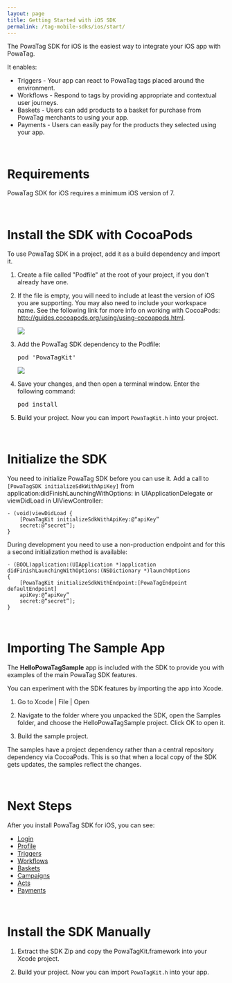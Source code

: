 ```yaml
---
layout: page
title: Getting Started with iOS SDK
permalink: /tag-mobile-sdks/ios/start/
---
```


The PowaTag SDK for iOS is the easiest way to integrate your iOS app with PowaTag.

It enables:

* Triggers - Your app can react to PowaTag tags placed around the environment.
* Workflows - Respond to tags by providing appropriate and contextual user journeys.
* Baskets - Users can add products to a basket for purchase from PowaTag merchants to using your app.
* Payments - Users can easily pay for the products they selected using your app.

<br />

# Requirements

PowaTag SDK for iOS requires a minimum iOS version of 7.

<br />

# Install the SDK with CocoaPods

To use PowaTag SDK in a project, add it as a build dependency and import it.

1. Create a file called "Podfile" at the root of your project, if you don't already have one.

2. If the file is empty, you will need to include at least the version of iOS you are supporting. You may also need to include your workspace name. See the following link for more info on working with CocoaPods: http://guides.cocoapods.org/using/using-cocoapods.html.

    <img src="{{ '/images/powatag_mobile_sdks_ios_start_new_podfile.png' | prepend: site.baseurl }}" />

3. Add the PowaTag SDK dependency to the Podfile:

    <pre>pod 'PowaTagKit'</pre>

    <img src="{{ '/images/powatag_mobile_sdks_ios_start_podfile.png' | prepend: site.baseurl }}" />

4. Save your changes, and then open a terminal window. Enter the following command:

    <pre>pod install</pre>

5. Build your project. Now you can import `PowaTagKit.h` into your project.

<br />

# Initialize the SDK

You need to initialize PowaTag SDK before you can use it. Add a call to `[PowaTagSDK initializeSdkWithApiKey]` from application:didFinishLaunchingWithOptions: in UIApplicationDelegate or viewDidLoad in UIViewController:
	
	- (void)viewDidLoad {
		[PowaTagKit initializeSdkWithApiKey:@“apiKey”
		secret:@“secret”];
	}

	
During development you need to use a non-production endpoint and for this a second initialization method is available:
	
	- (BOOL)application:(UIApplication *)application 
    didFinishLaunchingWithOptions:(NSDictionary *)launchOptions 
	{
		[PowaTagKit initializeSdkWithEndpoint:[PowaTagEndpoint defaultEndpoint]
		apiKey:@“apiKey”
		secret:@“secret”];
    }
			 
<br />

# Importing The Sample App

The **HelloPowaTagSample** app is included with the SDK to provide you with examples of the main PowaTag SDK features. 

You can experiment with the SDK features by importing the app into Xcode.

1. Go to Xcode \| File \| Open

2. Navigate to the folder where you unpacked the SDK, open the Samples folder, and choose the HelloPowaTagSample project. Click OK to open it.

3. Build the sample project.

The samples have a project dependency rather than a central repository dependency via CocoaPods. This is so that when a local copy of the SDK gets updates, the samples reflect the changes.

<br />

# Next Steps

After you install PowaTag SDK for iOS, you can see:

* [Login]({{site.baseurl}}/tag-mobile-sdks/ios/login/)
* [Profile]({{site.baseurl}}/tag-mobile-sdks/ios/profile/)
* [Triggers]({{site.baseurl}}/tag-mobile-sdks/ios/triggers/)
* [Workflows]({{site.baseurl}}/tag-mobile-sdks/ios/workflows/)
* [Baskets]({{site.baseurl}}/tag-mobile-sdks/ios/baskets/)
* [Campaigns]({{site.baseurl}}/tag-mobile-sdks/ios/campaigns/)
* [Acts]({{site.baseurl}}/tag-mobile-sdks/ios/acts/)
* [Payments]({{site.baseurl}}/tag-mobile-sdks/ios/payments/)

<br />

# Install the SDK Manually

1. Extract the SDK Zip and copy the PowaTagKit.framework into your Xcode project.

2. Build your project. Now you can import `PowaTagKit.h` into your app.
